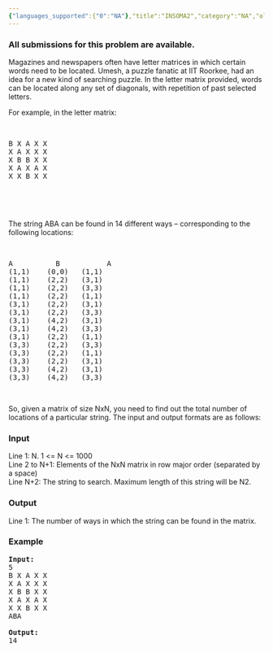 ```yaml
---
{"languages_supported":{"0":"NA"},"title":"INSOMA2","category":"NA","old_version":true,"problem_code":"INSOMA2","tags":{"0":"NA"},"layout":"problem"}
---
```


<h3> All submissions for this problem are available. </h3>
<p>Magazines and newspapers often have letter matrices in which certain words need to be located. Umesh, a puzzle fanatic at IIT Roorkee, had an idea for a new kind of searching puzzle. In the letter matrix provided, words can be located along any set of diagonals, with repetition of past selected letters.</p>
<p>For example, in the letter matrix:</p>
<p> </p>
<pre>B X A X X<br />X A X X X<br />X B B X X<br />X A X A X<br />X X B X X<br /><br /><br /></pre><p> </p>
<p>The string ABA can be found in 14 different ways – corresponding to the following locations:</p>
<p> </p>
<pre>A	        B	        A<br />(1,1)	(0,0)	(1,1)<br />(1,1)	(2,2)	(3,1)<br />(1,1)	(2,2)	(3,3)<br />(1,1)	(2,2)	(1,1)<br />(3,1)	(2,2)	(3,1)<br />(3,1)	(2,2)	(3,3)<br />(3,1)	(4,2)	(3,1)<br />(3,1)	(4,2)	(3,3)<br />(3,1)	(2,2)	(1,1)<br />(3,3)	(2,2)	(3,3)<br />(3,3)	(2,2)	(1,1)<br />(3,3)	(2,2)	(3,1)<br />(3,3)	(4,2)	(3,1)<br />(3,3)	(4,2)	(3,3)<br /></pre><p> </p>
<p> So, given a matrix of size NxN, you need to find out the total number of locations of a particular string. The input and output formats are as follows:</p>
<h3>Input</h3>
<p>Line 1: N. 1 &lt;= N &lt;= 1000<br /> Line 2 to N+1: Elements of the NxN matrix in row major order (separated by a space)<br /> Line N+2: The string to search. Maximum length of this string will be N2.</p>
<h3>Output</h3>
<p>Line 1: The number of ways in which the string can be found in the matrix.</p>
<h3>Example</h3>
<pre><b>Input:</b><br />5<br />B X A X X<br />X A X X X<br />X B B X X<br />X A X A X<br />X X B X X<br />ABA<br /><br /><b>Output:</b><br />14<br /></pre><p>
</p>    